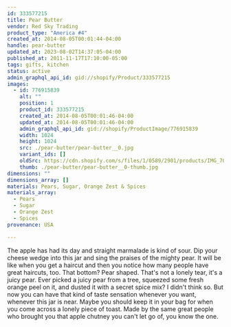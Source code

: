 ```yaml
---
id: 333577215
title: Pear Butter
vendor: Red Sky Trading
product_type: "America #4"
created_at: 2014-08-05T00:01:44-04:00
handle: pear-butter
updated_at: 2023-08-02T14:37:05-04:00
published_at: 2011-11-17T17:10:00-05:00
tags: gifts, kitchen
status: active
admin_graphql_api_id: gid://shopify/Product/333577215
images:
  - id: 776915839
    alt: ""
    position: 1
    product_id: 333577215
    created_at: 2014-08-05T00:01:46-04:00
    updated_at: 2014-08-05T00:01:46-04:00
    admin_graphql_api_id: gid://shopify/ProductImage/776915839
    width: 1024
    height: 1024
    src: ./pear-butter/pear-butter__0.jpg
    variant_ids: []
    oldSrc: https://cdn.shopify.com/s/files/1/0589/2901/products/IMG_7048.jpeg?v=1407211306
    thumb: ./pear-butter/pear-butter__0-thumb.jpg
dimensions: ""
dimensions_array: []
materials: Pears, Sugar, Orange Zest & Spices
materials_array:
  - Pears
  - Sugar
  - Orange Zest
  - Spices
provenance: USA

---
```


The apple has had its day and straight marmalade is kind of sour. Dip your cheese wedge into this jar and sing the praises of the mighty pear. It will be like when you get a haircut and then you notice how many people have great haircuts, too. That bottom? Pear shaped. That's not a lonely tear, it's a juicy pear. Ever picked a juicy pear from a tree, squeezed some fresh orange peel on it, and dusted it with a secret spice mix? I didn't think so. But now you can have that kind of taste sensation whenever you want, whenever this jar is near. Maybe you should keep it in your bag for when you come across a lonely piece of toast. Made by the same great people who brought you that apple chutney you can't let go of, you know the one.